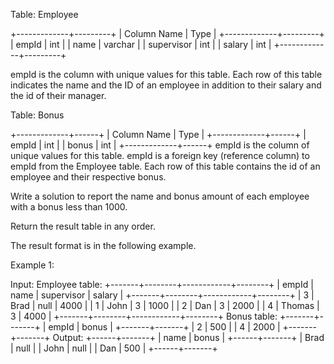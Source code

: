 Table: Employee

+-------------+---------+
| Column Name | Type    |
+-------------+---------+
| empId       | int     |
| name        | varchar |
| supervisor  | int     |
| salary      | int     |
+-------------+---------+

empId is the column with unique values for this table.
Each row of this table indicates the name and the ID of an employee in addition to their salary and the id of their manager.
 

Table: Bonus

+-------------+------+
| Column Name | Type |
+-------------+------+
| empId       | int  |
| bonus       | int  |
+-------------+------+
empId is the column of unique values for this table.
empId is a foreign key (reference column) to empId from the Employee table.
Each row of this table contains the id of an employee and their respective bonus.
 

Write a solution to report the name and bonus amount of each employee with a bonus less than 1000.

Return the result table in any order.

The result format is in the following example.

 

Example 1:

Input: 
Employee table:
+-------+--------+------------+--------+
| empId | name   | supervisor | salary |
+-------+--------+------------+--------+
| 3     | Brad   | null       | 4000   |
| 1     | John   | 3          | 1000   |
| 2     | Dan    | 3          | 2000   |
| 4     | Thomas | 3          | 4000   |
+-------+--------+------------+--------+
Bonus table:
+-------+-------+
| empId | bonus |
+-------+-------+
| 2     | 500   |
| 4     | 2000  |
+-------+-------+
Output: 
+------+-------+
| name | bonus |
+------+-------+
| Brad | null  |
| John | null  |
| Dan  | 500   |
+------+-------+

